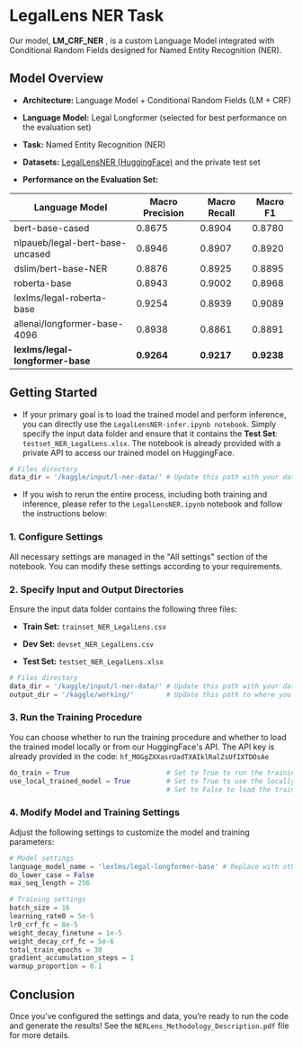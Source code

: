# LegalLens NER Task 
Our model, **LM_CRF_NER** , is a custom Language Model integrated with Conditional Random Fields designed for Named Entity Recognition (NER).
## Model Overview 
 
- **Architecture:**  Language Model + Conditional Random Fields (LM + CRF)
 
- **Language Model:**  Legal Longformer (selected for best performance on the evaluation set)
 
- **Task:**  Named Entity Recognition (NER)
 
- **Datasets:**  [LegalLensNER (HuggingFace)](https://huggingface.co/datasets/darrow-ai/LegalLensNER) and the private test set
 
- **Performance on the Evaluation Set:**

| Language Model | Macro Precision | Macro Recall | Macro F1 | 
| --- | --- | --- | --- | 
| bert-base-cased | 0.8675 | 0.8904 | 0.8780 | 
| nlpaueb/legal-bert-base-uncased | 0.8946 | 0.8907 | 0.8920 | 
| dslim/bert-base-NER | 0.8876 | 0.8925 | 0.8895 | 
| roberta-base | 0.8943 | 0.9002 | 0.8968 | 
| lexlms/legal-roberta-base | 0.9254 | 0.8939 | 0.9089 | 
| allenai/longformer-base-4096 | 0.8938 | 0.8861 | 0.8891 | 
| **lexlms/legal-longformer-base** | **0.9264** | **0.9217** | **0.9238** |

## Getting Started 

- If your primary goal is to load the trained model and perform inference, you can directly use the `LegalLensNER-infer.ipynb notebook`. Simply specify the input data folder and ensure that it contains the **Test Set**: `testset_NER_LegalLens.xlsx`. The notebook is already provided with a private API to access our trained model on HuggingFace.


```python
# Files directory
data_dir = '/kaggle/input/l-ner-data/' # Update this path with your data directory containing the 'testset_NER_LegalLens.xlsx' test set.
```


- If you wish to rerun the entire process, including both training and inference, please refer to the `LegalLensNER.ipynb` notebook and follow the instructions below:

### 1. Configure Settings 

All necessary settings are managed in the "All settings" section of the notebook. You can modify these settings according to your requirements.

### 2. Specify Input and Output Directories 

Ensure the input data folder contains the following three files:
 
- **Train Set:**  `trainset_NER_LegalLens.csv`
 
- **Dev Set:**  `devset_NER_LegalLens.csv`
 
- **Test Set:**  `testset_NER_LegalLens.xlsx`


```python
# Files directory
data_dir = '/kaggle/input/l-ner-data/' # Update this path with your data directory containing the train, dev, and test sets.
output_dir = '/kaggle/working/'        # Update this path to where you want to save the model checkpoints.
```

### 3. Run the Training Procedure 

You can choose whether to run the training procedure and whether to load the trained model locally or from our HuggingFace's API. The API key is already provided in the code: ```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```


```python
do_train = True                        # Set to True to run the training procedure.
use_local_trained_model = True         # Set to True to use the locally trained model.
                                       # Set to False to load the trained model from Hugging Face. If do_train == False, this will be set to False.
```

### 4. Modify Model and Training Settings 

Adjust the following settings to customize the model and training parameters:


```python
# Model settings
language_model_name = 'lexlms/legal-longformer-base' # Replace with other language models from Hugging Face if desired.
do_lower_case = False
max_seq_length = 256

# Training settings
batch_size = 16
learning_rate0 = 5e-5
lr0_crf_fc = 8e-5
weight_decay_finetune = 1e-5
weight_decay_crf_fc = 5e-6
total_train_epochs = 30
gradient_accumulation_steps = 1
warmup_proportion = 0.1
```

## Conclusion 

Once you’ve configured the settings and data, you’re ready to run the code and generate the results! 
See the ```NERLens_Methodology_Description.pdf``` file for more details.
